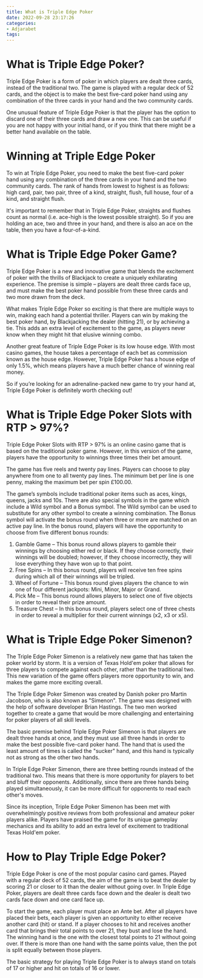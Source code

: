```yaml
---
title: What is Triple Edge Poker 
date: 2022-09-28 23:17:26
categories:
- Adjarabet
tags:
---
```



#  What is Triple Edge Poker? 

Triple Edge Poker is a form of poker in which players are dealt three cards, instead of the traditional two. The game is played with a regular deck of 52 cards, and the object is to make the best five-card poker hand using any combination of the three cards in your hand and the two community cards.

One unusual feature of Triple Edge Poker is that the player has the option to discard one of their three cards and draw a new one. This can be useful if you are not happy with your initial hand, or if you think that there might be a better hand available on the table.

# Winning at Triple Edge Poker 

To win at Triple Edge Poker, you need to make the best five-card poker hand using any combination of the three cards in your hand and the two community cards. The rank of hands from lowest to highest is as follows: high card, pair, two pair, three of a kind, straight, flush, full house, four of a kind, and straight flush.

It's important to remember that in Triple Edge Poker, straights and flushes count as normal (i.e. ace-high is the lowest possible straight). So if you are holding an ace, two and three in your hand, and there is also an ace on the table, then you have a four-of-a-kind.

#  What is Triple Edge Poker Game? 

Triple Edge Poker is a new and innovative game that blends the excitement of poker with the thrills of Blackjack to create a uniquely exhilarating experience. The premise is simple – players are dealt three cards face up, and must make the best poker hand possible from these three cards and two more drawn from the deck.

What makes Triple Edge Poker so exciting is that there are multiple ways to win, making each hand a potential thriller. Players can win by making the best poker hand, by Blackjacking the dealer (hitting 21), or by achieving a tie. This adds an extra level of excitement to the game, as players never know when they might hit that elusive winning combo.

Another great feature of Triple Edge Poker is its low house edge. With most casino games, the house takes a percentage of each bet as commission known as the house edge. However, Triple Edge Poker has a house edge of only 1.5%, which means players have a much better chance of winning real money.

So if you’re looking for an adrenaline-packed new game to try your hand at, Triple Edge Poker is definitely worth checking out!

#  What is Triple Edge Poker Slots with RTP > 97%?

 Triple Edge Poker Slots with RTP > 97% is an online casino game that is based on the traditional poker game. However, in this version of the game, players have the opportunity to winnings three times their bet amount.

The game has five reels and twenty pay lines. Players can choose to play anywhere from one to all twenty pay lines. The minimum bet per line is one penny, making the maximum bet per spin £100.00.

The game’s symbols include traditional poker items such as aces, kings, queens, jacks and 10s. There are also special symbols in the game which include a Wild symbol and a Bonus symbol. The Wild symbol can be used to substitute for any other symbol to create a winning combination. The Bonus symbol will activate the bonus round when three or more are matched on an active pay line. In the bonus round, players will have the opportunity to choose from five different bonus rounds:

1) Gamble Game – This bonus round allows players to gamble their winnings by choosing either red or black. If they choose correctly, their winnings will be doubled; however, if they choose incorrectly, they will lose everything they have won up to that point.
2) Free Spins – In this bonus round, players will receive ten free spins during which all of their winnings will be tripled. 
3) Wheel of Fortune – This bonus round gives players the chance to win one of four different jackpots: Mini, Minor, Major or Grand. 
4) Pick Me – This bonus round allows players to select one of five objects in order to reveal their prize amount. 
5) Treasure Chest – In this bonus round, players select one of three chests in order to reveal a multiplier for their current winnings (x2, x3 or x5).

#  What is Triple Edge Poker Simenon?

The Triple Edge Poker Simenon is a relatively new game that has taken the poker world by storm. It is a version of Texas Hold'em poker that allows for three players to compete against each other, rather than the traditional two. This new variation of the game offers players more opportunity to win, and makes the game more exciting overall.

The Triple Edge Poker Simenon was created by Danish poker pro Martin Jacobson, who is also known as "Simenon". The game was designed with the help of software developer Brian Hastings. The two men worked together to create a game that would be more challenging and entertaining for poker players of all skill levels.

The basic premise behind Triple Edge Poker Simenon is that players are dealt three hands at once, and they must use all three hands in order to make the best possible five-card poker hand. The hand that is used the least amount of times is called the "sucker" hand, and this hand is typically not as strong as the other two hands.

In Triple Edge Poker Simenon, there are three betting rounds instead of the traditional two. This means that there is more opportunity for players to bet and bluff their opponents. Additionally, since there are three hands being played simultaneously, it can be more difficult for opponents to read each other's moves.

Since its inception, Triple Edge Poker Simenon has been met with overwhelmingly positive reviews from both professional and amateur poker players alike. Players have praised the game for its unique gameplay mechanics and its ability to add an extra level of excitement to traditional Texas Hold'em poker.

#  How to Play Triple Edge Poker?

Triple Edge Poker is one of the most popular casino card games. Played with a regular deck of 52 cards, the aim of the game is to beat the dealer by scoring 21 or closer to it than the dealer without going over. In Triple Edge Poker, players are dealt three cards face down and the dealer is dealt two cards face down and one card face up.

To start the game, each player must place an Ante bet. After all players have placed their bets, each player is given an opportunity to either receive another card (hit) or stand. If a player chooses to hit and receives another card that brings their total points to over 21, they bust and lose the hand. The winning hand is the one with the closest total points to 21 without going over. If there is more than one hand with the same points value, then the pot is split equally between those players. 

The basic strategy for playing Triple Edge Poker is to always stand on totals of 17 or higher and hit on totals of 16 or lower.